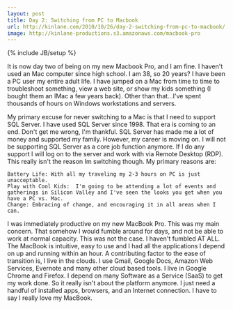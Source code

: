 ```yaml
---
layout: post
title: Day 2: Switching from PC to Macbook
url: http://kinlane.com/2010/10/26/day-2-switching-from-pc-to-macbook/
image: http://kinlane-productions.s3.amazonaws.com/macbook-pro
---
```

{% include JB/setup %}
It is now day two of being on my new Macbook Pro, and I am fine.  I haven't used an Mac computer since high school.  I am 38,  so 20 years?
I have been a PC user my entire adult life.  I have jumped on a Mac from time to time to troubleshoot something,  view a web site, or show my kids something (I bought them an IMac a few years back).  Other than that...I've spent thousands of hours on Windows workstations and servers.

My primary excuse for never switching to a Mac is that I need to support SQL Server.  I have used SQL Server since 1998.  That era is coming to an end.  Don't get me wrong, I'm thankful.  SQL Server has made me a lot of money and supported my family.  However, my career is moving on.  I will not be supporting SQL Server as a core job function anymore.  If I do any support I will log on to the server and work with via Remote Desktop (RDP).
This really isn't the reason Im switching though.  My primary reasons are:

	Battery Life: With all my traveling my 2-3 hours on PC is just unacceptable.
	Play with Cool Kids:  I'm going to be attending a lot of events and gatherings in Silicon Valley and I've seen the looks you get when you have a PC vs. Mac.
	Change: Embracing of change, and encouraging it in all areas when I can.

I was immediately productive on my new MacBook Pro.  This was my main concern.  That somehow I would fumble around for days, and not be able to work at normal capacity.  This was not the case.  I haven't fumbled AT ALL.
The MacBook is intuitive, easy to use and I had all the applications I depend on up and running within an hour.
A contributing factor to the ease of transition is, I live in the clouds.  I use Gmail, Google Docs, Amazon Web Services, Evernote and many other cloud based tools.  I live in Google Chrome and Firefox.   I depend on many Software as a Service (SaaS) to get my work done.  So it really isn't about the platform anymore.  I just need a handful of installed apps, browsers, and an Internet connection.
I have to say I really love my MacBook.